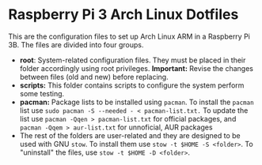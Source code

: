 # Raspberry Pi 3 Arch Linux Dotfiles

This are the configuration files to set up Arch Linux ARM in a Raspberry Pi 3B. The files are divided into four groups. 
- **root**: System-related configuration files. They must be placed in their folder accordingly using root privileges. **Important:** Revise the changes between files (old and new) before replacing.
- **scripts:** This folder contains scripts to configure the system perform some testing.
- **pacman:** Package lists to be installed using `pacman`. To install the `pacman` list use `sudo pacman -S --needed - < pacman-list.txt.` To update the list use
	`pacman -Qqen > pacman-list.txt`
	for official packages, and
	`pacman -Qqem > aur-list.txt`
	for unnoficial, AUR packages
- The rest of the folders are user-related and they are designed to be used with GNU `stow`. To install them use `stow -t $HOME -S <folder>`. To "uninstall" the files, use `stow -t $HOME -D <folder>`.
